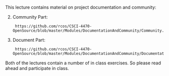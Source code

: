 This lecture contains material on project documentation and community:

2. Community Part:

        https://github.com/rcos/CSCI-4470-OpenSource/blob/master/Modules/DocumentationAndCommunity/Community.html

1. Document Part:

        https://github.com/rcos/CSCI-4470-OpenSource/blob/master/Modules/DocumentationAndCommunity/Documentation.html


Both of the lectures contain a number of in class exercises. So please read ahead and participate in class.

